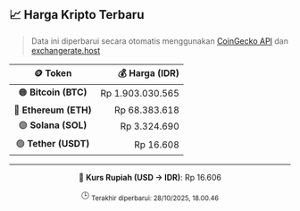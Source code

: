 

<!-- HARGA_KRIPTO -->
## 📈 Harga Kripto Terbaru

> Data ini diperbarui secara otomatis menggunakan [CoinGecko API](https://www.coingecko.com/) dan [exchangerate.host](https://exchangerate.host/)

<div align="center">

| 🪙 Token | 💰 Harga (IDR) |
|:------:|---------------:|
| 🟠 **Bitcoin (BTC)**   | Rp 1.903.030.565 |
| 🔵 **Ethereum (ETH)**  | Rp 68.383.618 |
| 🟣 **Solana (SOL)**    | Rp 3.324.690 |
| 🟢 **Tether (USDT)**   | Rp 16.608 |

---

💱 **Kurs Rupiah (USD → IDR)**: Rp 16.606

🕒 <sub>Terakhir diperbarui: 28/10/2025, 18.00.46</sub>

</div>
<!-- /HARGA_KRIPTO -->
